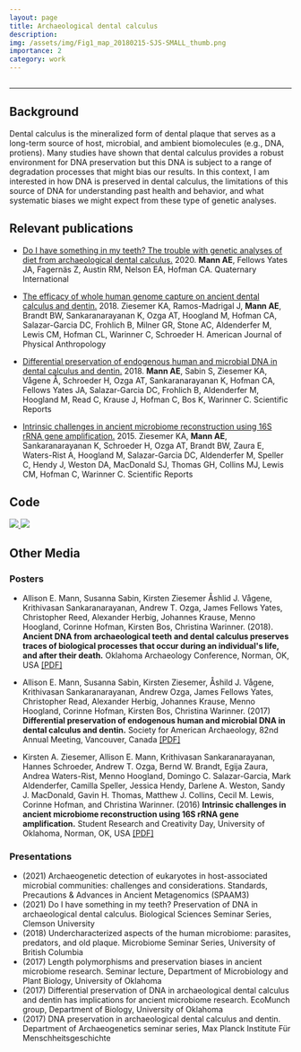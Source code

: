 ```yaml
---
layout: page
title: Archaeological dental calculus
description: 
img: /assets/img/Fig1_map_20180215-SJS-SMALL_thumb.png
importance: 2
category: work
---
```


<div class="row">
    <div class="col-sm mt-3 mt-md-0">
        <img class="img-fluid rounded z-depth-1" src="{{ '/assets/img/Fig1_map_20180215-SJS-SMALL.jpg' | relative_url }}" alt="" title="example image"/>
    </div>
</div>

---
## Background

Dental calculus is the mineralized form of dental plaque that serves as a long-term source of host, microbial, and ambient biomolecules (e.g., DNA, protiens). Many studies have shown that dental calculus provides a robust environment for DNA preservation but this DNA is subject to a range of degradation processes that might bias our results. In this context, I am interested in how DNA is preserved in dental calculus, the limitations of this source of DNA for understanding past health and behavior, and what systematic biases we might expect from these type of genetic analyses.

## Relevant publications

* [Do I have something in my teeth? The trouble with genetic analyses of diet from archaeological dental calculus.](https://www.sciencedirect.com/science/article/pii/S1040618220307746) 2020. **Mann AE**, Fellows Yates JA, Fagernäs Z, Austin RM, Nelson EA, Hofman CA. Quaternary International

* [The efficacy of whole human genome capture on ancient dental calculus and dentin.](https://onlinelibrary.wiley.com/doi/full/10.1002/ajpa.23763) 2018. Ziesemer KA, Ramos-Madrigal J, **Mann AE**, Brandt BW, Sankaranarayanan K, Ozga AT, Hoogland M, Hofman CA, Salazar-Garcia DC, Frohlich B, Milner GR, Stone AC, Aldenderfer M, Lewis CM, Hofman CL, Warinner C, Schroeder H. American Journal of Physical Anthropology

* [Differential preservation of endogenous human and microbial DNA in dental calculus and dentin.](https://www.nature.com/articles/s41598-018-28091-9) 2018. **Mann AE**, Sabin S, Ziesemer KA, Vågene Å, Schroeder H, Ozga AT, Sankaranarayanan K, Hofman CA, Fellows Yates JA, Salazar-Garcia DC, Frohlich B, Aldenderfer M, Hoogland M, Read C, Krause J, Hofman C, Bos K, Warinner C. Scientific Reports

* [Intrinsic challenges in ancient microbiome reconstruction using 16S rRNA gene amplification.](https://www.nature.com/articles/srep16498) 2015. Ziesemer KA, **Mann AE**, Sankaranarayanan K, Schroeder H, Ozga AT, Brandt BW, Zaura E, Waters-Rist A, Hoogland M, Salazar-Garcia DC, Aldenderfer M, Speller C, Hendy J, Weston DA, MacDonald SJ, Thomas GH, Collins MJ, Lewis CM, Hofman C, Warinner C. Scientific Reports

## Code

  <a href="https://github.com/aemann01/diet_calculus">
    <img src="https://denvercoder1-github-readme-stats.vercel.app/api/pin/?username=aemann01&repo=diet_calculus&bg_color=010101&title_color=FFFFFF&hide_border=false&icon_color=B381F1&show_icons=true&text_color=ffffff">
  </a>
  <a href="https://github.com/aemann01/terry_tb_sim">
    <img src="https://denvercoder1-github-readme-stats.vercel.app/api/pin/?username=aemann01&repo=terry_tb_sim&bg_color=010101&title_color=FFFFFF&hide_border=false&icon_color=B381F1&show_icons=true&text_color=ffffff">
  </a>

## Other Media
### Posters

* Allison E. Mann, Susanna Sabin, Kirsten Ziesemer Åshlid J. Vågene, Krithivasan Sankaranarayanan, Andrew T. Ozga, James Fellows Yates, Christopher Reed, Alexander Herbig, Johannes Krause, Menno Hoogland, Corinne Hofman, Kirsten Bos, Christina Warinner. (2018). **Ancient DNA from archaeological teeth and dental calculus preserves traces of biological processes that occur during an individual's life, and after their death.** Oklahoma Archaeology Conference, Norman, OK, USA [[PDF]](/assets/pdf/OKPAN_2018.pdf)

* Allison E. Mann, Susanna Sabin, Kirsten Ziesemer, Åshild J. Vågene, Krithivasan Sankaranarayanan, Andrew Ozga, James Fellows Yates, Christopher Read, Alexander Herbig, Johannes Krause, Menno Hoogland, Corinne Hofman, Kirsten Bos, Christina Warinner. (2017) **Differential preservation of endogenous human and microbial DNA in dental calculus and dentin.** Society for American Archaeology, 82nd Annual Meeting, Vancouver, Canada [[PDF]](/assets/pdf/dvc_saa2017.pdf)

* Kirsten A. Ziesemer, Allison E. Mann, Krithivasan Sankaranarayanan, Hannes Schroeder, Andrew T. Ozga, Bernd W. Brandt, Egija Zaura, Andrea Waters-Rist, Menno Hoogland, Domingo C. Salazar-Garcia, Mark Aldenderfer, Camilla Speller, Jessica Hendy, Darlene A. Weston, Sandy J. MacDonald, Gavin H. Thomas, Matthew J. Collins, Cecil M. Lewis, Corinne Hofman, and Christina Warinner. (2016) **Intrinsic challenges in ancient microbiome reconstruction using 16S rRNA gene amplification.** Student Research and Creativity Day, University of Oklahoma, Norman, OK, USA [[PDF]](/assets/pdf/poster_final.pdf)

### Presentations

* (2021) Archaeogenetic detection of eukaryotes in host-associated microbial communities: challenges and considerations. Standards, Precautions & Advances in Ancient Metagenomics (SPAAM3)
* (2021) Do I have something in my teeth? Preservation of DNA in archaeological dental calculus. Biological Sciences Seminar Series, Clemson University 
* (2018) Undercharacterized aspects of the human microbiome: parasites, predators, and old plaque. Microbiome Seminar Series, University of British Columbia
* (2017) Length polymorphisms and preservation biases in ancient microbiome research. Seminar lecture, Department of Microbiology and Plant Biology, University of Oklahoma
* (2017) Differential preservation of DNA in archaeological dental calculus and dentin has implications for ancient microbiome research. EcoMunch group, Department of Biology, University of Oklahoma
* (2017) DNA preservation in archaeological dental calculus and dentin. Department of Archaeogenetics seminar series, Max Planck Institute Für Menschheitsgeschichte

<html>
<head>
<meta name="viewport" content="width=device-width, initial-scale=1">
<link rel="stylesheet" href="https://cdnjs.cloudflare.com/ajax/libs/font-awesome/4.7.0/css/font-awesome.min.css">
</head>
<body>
<div class="social">
<div class="contact-icons">

</div>
